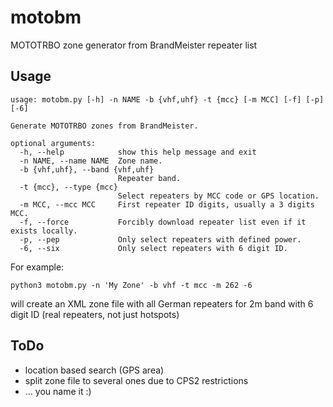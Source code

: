 # motobm
MOTOTRBO zone generator from BrandMeister repeater list

## Usage

```
usage: motobm.py [-h] -n NAME -b {vhf,uhf} -t {mcc} [-m MCC] [-f] [-p] [-6]

Generate MOTOTRBO zones from BrandMeister.

optional arguments:
  -h, --help            show this help message and exit
  -n NAME, --name NAME  Zone name.
  -b {vhf,uhf}, --band {vhf,uhf}
                        Repeater band.
  -t {mcc}, --type {mcc}
                        Select repeaters by MCC code or GPS location.
  -m MCC, --mcc MCC     First repeater ID digits, usually a 3 digits MCC.
  -f, --force           Forcibly download repeater list even if it exists locally.
  -p, --pep             Only select repeaters with defined power.
  -6, --six             Only select repeaters with 6 digit ID.
```

For example: 

`python3 motobm.py -n 'My Zone' -b vhf -t mcc -m 262 -6`

will create an XML zone file with all German repeaters for 2m band with 6 digit ID (real repeaters, not just hotspots)

## ToDo

* location based search (GPS area)
* split zone file to several ones due to CPS2 restrictions
* ... you name it :)